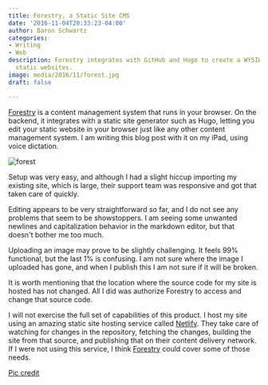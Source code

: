 ```yaml
---
title: Forestry, a Static Site CMS
date: '2016-11-04T20:33:23-04:00'
author: Baron Schwartz
categories:
- Writing
- Web
description: Forestry integrates with GitHub and Hugo to create a WYSIWYG CMS for
  static websites.
image: media/2016/11/forest.jpg
draft: false

---
```

[Forestry](https://forestry.io) is a content management system that runs in your browser. On the backend, it integrates with a static site generator such as Hugo, letting you edit your static website in your browser just like any other content management system. I am writing this blog post with it on my iPad, using voice dictation.

![forest](/media/2016/11/forest.jpg)

<!--more-->

Setup was very easy, and although I had a slight hiccup importing my existing site, which is large, their support team was responsive and got that taken care of quickly.

Editing appears to be very straightforward so far, and I do not see any problems that seem to be showstoppers. I am seeing some unwanted newlines and capitalization behavior in the markdown editor, but that doesn't bother me too much.

Uploading an image may prove to be slightly challenging. It feels 99% functional, but the last 1% is confusing. I am not sure where the image I uploaded has gone, and when I publish this I am not sure if it will be broken.

It is worth mentioning that the location where the source code for my site is hosted has not changed. All I did was authorize Forestry to access and change that source code.

I will not exercise the full set of capabilities of this product. I host my site using an amazing static site hosting service called [Netlify](https://www.netlify.com). They take care of watching for changes in the repository, fetching the changes, building the site from that source, and publishing that on their content delivery network. If I were not using this service, I think [Forestry](https://forestry.io) could cover some of those needs.

[Pic credit](https://www.pexels.com/photo/nature-forest-trees-fog-4827/)